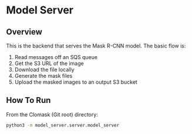 # Model Server

## Overview

This is the backend that serves the Mask R-CNN model. The basic flow is:
  1. Read messages off an SQS queue
  2. Get the S3 URL of the image
  3. Download the file locally
  4. Generate the mask files
  5. Upload the masked images to an output S3 bucket

## How To Run

From the Clomask (Git root) directory:

```bash
python3 -m model_server.server.model_server
```
